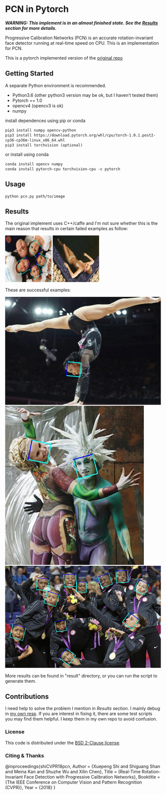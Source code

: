 # PCN in Pytorch
_**WARNING: This implement is in an almost finished state. See the [Results](#Results) section for more details.**_ 

Progressive Calibration Networks (PCN) is an accurate rotation-invariant face detector running at real-time speed on CPU. This is an implementation for PCN.

This is a pytorch implemented version of the [original repo](https://github.com/Jack-CV/FaceKit/tree/master/PCN)

## Getting Started

A separate Python environment is recommended.
+ Python3.6 (other python3 version may be ok, but I haven't tested them)
+ Pytorch == 1.0
+ opencv4 (opencv3 is ok)
+ numpy

install dependences using pip or conda
```
pip3 install numpy opencv-python
pip3 install https://download.pytorch.org/whl/cpu/torch-1.0.1.post2-cp36-cp36m-linux_x86_64.whl
pip3 install torchvision (optional)
```
or install using conda
```
conda install opencv numpy
conda install pytorch-cpu torchvision-cpu -c pytorch
```

## Usage
```
python pcn.py path/to/image 
```

## Results
The original implement uses C++/caffe and I'm not sure whether this is the main reason that results in certain failed examples as follow:

<img height=150 width=150 src="result/ret_5.jpg">
<img height=150 width=150 src="result/ret_10.jpg">

These are successful examples:

<img src="result/ret_2.jpg">
<img src="result/ret_11.jpg">
<img src="result/ret_25.jpg">

More results can be found in "result" directory, or you can run the script to generate them.

## Contributions
I need help to solve the problem I mention in *Results* section. I mainly debug in [my own resp](https://github.com/siriusdemon/hackaway/tree/master/projects/pcn). If you are interest in fixing it, there are some test scripts you may find them helpful. I keep them in my own repo to avoid confusion.

### License
This code is distributed under the [BSD 2-Clause license](LICENSE).

### Citing & Thanks
@inproceedings{shiCVPR18pcn,
    Author = {Xuepeng Shi and Shiguang Shan and Meina Kan and Shuzhe Wu and Xilin Chen},
    Title = {Real-Time Rotation-Invariant Face Detection with Progressive Calibration Networks},
    Booktitle = {The IEEE Conference on Computer Vision and Pattern Recognition (CVPR)},
    Year = {2018}
}